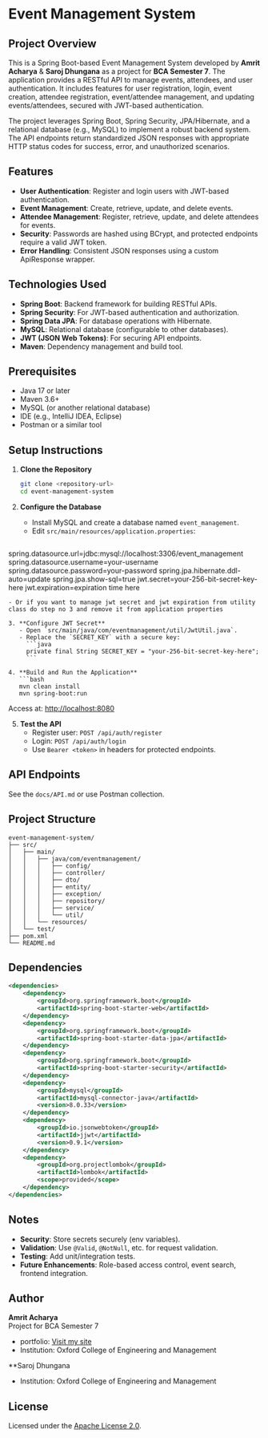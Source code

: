 
# Event Management System

## Project Overview

This is a Spring Boot-based Event Management System developed by **Amrit Acharya** & **Saroj Dhungana** as a project for **BCA Semester 7**. The application provides a RESTful API to manage events, attendees, and user authentication. It includes features for user registration, login, event creation, attendee registration, event/attendee management, and updating events/attendees, secured with JWT-based authentication.

The project leverages Spring Boot, Spring Security, JPA/Hibernate, and a relational database (e.g., MySQL) to implement a robust backend system. The API endpoints return standardized JSON responses with appropriate HTTP status codes for success, error, and unauthorized scenarios.

## Features

- **User Authentication**: Register and login users with JWT-based authentication.
- **Event Management**: Create, retrieve, update, and delete events.
- **Attendee Management**: Register, retrieve, update, and delete attendees for events.
- **Security**: Passwords are hashed using BCrypt, and protected endpoints require a valid JWT token.
- **Error Handling**: Consistent JSON responses using a custom ApiResponse wrapper.

## Technologies Used

- **Spring Boot**: Backend framework for building RESTful APIs.
- **Spring Security**: For JWT-based authentication and authorization.
- **Spring Data JPA**: For database operations with Hibernate.
- **MySQL**: Relational database (configurable to other databases).
- **JWT (JSON Web Tokens)**: For securing API endpoints.
- **Maven**: Dependency management and build tool.

## Prerequisites

- Java 17 or later
- Maven 3.6+
- MySQL (or another relational database)
- IDE (e.g., IntelliJ IDEA, Eclipse)
- Postman or a similar tool

## Setup Instructions

1. **Clone the Repository**
   ```bash
   git clone <repository-url>
   cd event-management-system
   ```

2. **Configure the Database**
   - Install MySQL and create a database named `event_management`.
   - Edit `src/main/resources/application.properties`:
   ```properties
spring.datasource.url=jdbc:mysql://localhost:3306/event_management
spring.datasource.username=your-username
spring.datasource.password=your-password
spring.jpa.hibernate.ddl-auto=update
spring.jpa.show-sql=true
jwt.secret=your-256-bit-secret-key-here
jwt.expiration=expiration time here
```
- Or if you want to manage jwt secret and jwt expiration from utility class do step no 3 and remove it from application properties

3. **Configure JWT Secret**
   - Open `src/main/java/com/eventmanagement/util/JwtUtil.java`.
   - Replace the `SECRET_KEY` with a secure key:
     ```java
     private final String SECRET_KEY = "your-256-bit-secret-key-here";
     ```

4. **Build and Run the Application**
   ```bash
   mvn clean install
   mvn spring-boot:run
   ```

   Access at: [http://localhost:8080](http://localhost:8080)

5. **Test the API**
   - Register user: `POST /api/auth/register`
   - Login: `POST /api/auth/login`
   - Use `Bearer <token>` in headers for protected endpoints.

## API Endpoints

See the `docs/API.md` or use Postman collection.

## Project Structure

```
event-management-system/
├── src/
│   ├── main/
│   │   ├── java/com/eventmanagement/
│   │   │   ├── config/
│   │   │   ├── controller/
│   │   │   ├── dto/
│   │   │   ├── entity/
│   │   │   ├── exception/
│   │   │   ├── repository/
│   │   │   ├── service/
│   │   │   └── util/
│   │   └── resources/
│   └── test/
├── pom.xml
└── README.md
```

## Dependencies

```xml
<dependencies>
    <dependency>
        <groupId>org.springframework.boot</groupId>
        <artifactId>spring-boot-starter-web</artifactId>
    </dependency>
    <dependency>
        <groupId>org.springframework.boot</groupId>
        <artifactId>spring-boot-starter-data-jpa</artifactId>
    </dependency>
    <dependency>
        <groupId>org.springframework.boot</groupId>
        <artifactId>spring-boot-starter-security</artifactId>
    </dependency>
    <dependency>
        <groupId>mysql</groupId>
        <artifactId>mysql-connector-java</artifactId>
        <version>8.0.33</version>
    </dependency>
    <dependency>
        <groupId>io.jsonwebtoken</groupId>
        <artifactId>jjwt</artifactId>
        <version>0.9.1</version>
    </dependency>
    <dependency>
        <groupId>org.projectlombok</groupId>
        <artifactId>lombok</artifactId>
        <scope>provided</scope>
    </dependency>
</dependencies>
```

## Notes

- **Security**: Store secrets securely (env variables).
- **Validation**: Use `@Valid`, `@NotNull`, etc. for request validation.
- **Testing**: Add unit/integration tests.
- **Future Enhancements**: Role-based access control, event search, frontend integration.

## Author

**Amrit Acharya**  
Project for BCA Semester 7  
- portfolio: [Visit my site](https://acharyaamrit.com.np)
- Institution: Oxford College of Engineering and Management

**Saroj Dhungana
- Institution: Oxford College of Engineering and Management


## License

Licensed under the [Apache License 2.0](LICENSE).
